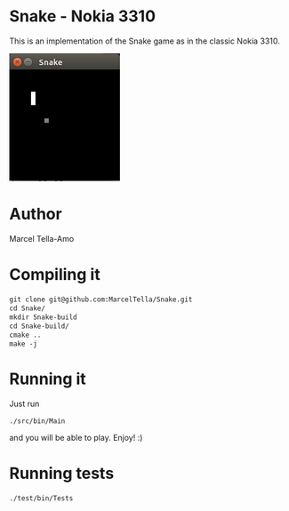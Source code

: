 # Snake - Nokia 3310
This is an implementation of the Snake game as in the classic Nokia 3310.

![Snake](img/snake.PNG?raw=true "Snake")

# Author
Marcel Tella-Amo

# Compiling it
```
git clone git@github.com:MarcelTella/Snake.git
cd Snake/
mkdir Snake-build
cd Snake-build/
cmake ..
make -j
```

# Running it
Just run
```
./src/bin/Main
```
and you will be able to play. Enjoy! :)
# Running tests
```
./test/bin/Tests
```
